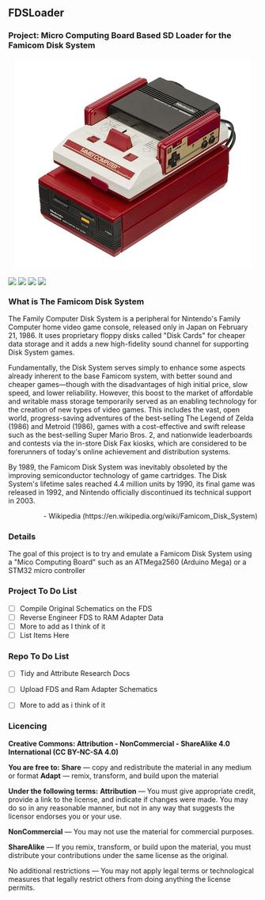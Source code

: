 ## FDSLoader <img alt="" align="right" src="https://img.shields.io/badge/IDE-Visual%20Studio-informational?style=flat&logo=Visual%20Studio&logoColor=white&color=5C2D91" /> <img alt="" align="right" src="https://img.shields.io/badge/Platform-Arduino-informational?style=flat&logo=Arduino&logoColor=white&color=00979D" /> <img alt="" align="right" src="https://img.shields.io/badge/%20-Famicom-informational?style=flat&logo=Nintendo&logoColor=white&color=8F8F8F" />

### **Project**: Micro Computing Board Based SD Loader for the Famicom Disk System <img alt="" align="right" src="https://img.shields.io/badge/Status-Research%20Phase-informational?style=flat&logoColor=white&color=73398D" />


<!-- Repo Cover Image -->
<p align="center">
<img alt="" align="center" src="https://github.com/CrashOverrideProductions/FDSLoader/blob/master/Images/FDS-Main.jpg?raw=true" />
</p>

<!-- Repo Stats -->
<img align="center" src="https://img.shields.io/github/commit-activity/m/CrashOverrideProductions/FDSLoader"> <img align="center" src="https://img.shields.io/github/last-commit/CrashOverrideProductions/FDSLoader"> <img align="center" src="https://img.shields.io/github/languages/code-size/CrashOverrideProductions/FDSLoader"> <img align="center" src="https://img.shields.io/github/directory-file-count/CrashOverrideProductions/FDSLoader">

<!-- Other Intro -->
### What is The Famicom Disk System
The Family Computer Disk System is a peripheral for Nintendo's Family Computer home video game console, released only in Japan on February 21, 1986. It uses proprietary floppy disks called "Disk Cards" for cheaper data storage and it adds a new high-fidelity sound channel for supporting Disk System games.

Fundamentally, the Disk System serves simply to enhance some aspects already inherent to the base Famicom system, with better sound and cheaper games—though with the disadvantages of high initial price, slow speed, and lower reliability. However, this boost to the market of affordable and writable mass storage temporarily served as an enabling technology for the creation of new types of video games. This includes the vast, open world, progress-saving adventures of the best-selling The Legend of Zelda (1986) and Metroid (1986), games with a cost-effective and swift release such as the best-selling Super Mario Bros. 2, and nationwide leaderboards and contests via the in-store Disk Fax kiosks, which are considered to be forerunners of today's online achievement and distribution systems.

By 1989, the Famicom Disk System was inevitably obsoleted by the improving semiconductor technology of game cartridges. The Disk System's lifetime sales reached 4.4 million units by 1990, its final game was released in 1992, and Nintendo officially discontinued its technical support in 2003.

<p align="right"> - Wikipedia (https://en.wikipedia.org/wiki/Famicom_Disk_System)</p>

<!-- Repo Intro -->
### Details
The goal of this project is to try and emulate a Famicom Disk System using a "Mico Computing Board" such as an ATMega2560 (Arduino Mega) or a STM32 micro controller

<!-- To Do List -->
### Project To Do List
- [ ] Compile Original Schematics on the FDS
- [ ] Reverse Engineer FDS to RAM Adapter Data
- [ ] More to add as I think of it
- [ ] List Items Here

### Repo To Do List
- [ ] Tidy and Attribute Research Docs
- [ ] Upload FDS and Ram Adapter Schematics
- [ ] More to add as i think of it


<!-- Licencing Always at the Bottom -->
### Licencing <img alt="" align="right" src="https://img.shields.io/badge/Licence-CC--BY--NC--SA--4.0-informational?style=flat&logo=Creative%20Commons&logoColor=white&color=EF9421" />

**Creative Commons: Attribution - NonCommercial - ShareAlike 4.0 International (CC BY-NC-SA 4.0)**

**You are free to:**
**Share** — copy and redistribute the material in any medium or format
**Adapt** — remix, transform, and build upon the material

**Under the following terms:**
**Attribution** — You must give appropriate credit, provide a link to the license, and indicate if changes were made. You may do so in any reasonable manner, but not in any way that suggests the licensor endorses you or your use.

**NonCommercial** — You may not use the material for commercial purposes.

**ShareAlike** — If you remix, transform, or build upon the material, you must distribute your contributions under the same license as the original.

No additional restrictions — You may not apply legal terms or technological measures that legally restrict others from doing anything the license permits.
